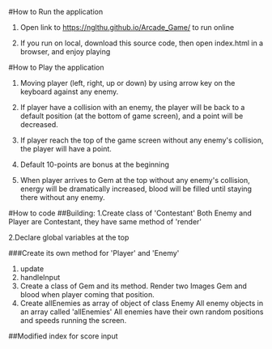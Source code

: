 #How to Run the application

1. Open link to https://nglthu.github.io/Arcade_Game/ to run online

2. If you run on local, download this source code, then open index.html in a browser, and enjoy playing

#How to Play the application

1. Moving player (left, right, up or down) by using arrow key on the keyboard against any enemy.

2. If player have a collision with an enemy, the player will be back to a default position (at the bottom of game screen), and a point will be decreased.

3. If player reach the top of the game screen without any enemy's collision, the player will have a point. 

4. Default 10-points are bonus at the beginning

5. When player arrives to Gem at the top without any enemy's collision, energy will be dramatically increased, blood will be filled until staying there without any enemy.


#How to code
##Building: 
1.Create class of 'Contestant'
Both Enemy and Player are Contestant, they have same method of 'render'

2.Declare global variables at the top

###Create its own method for 'Player' and 'Enemy'

1. update
2. handleInput
3. Create a class of Gem and its method. 
Render two Images Gem and blood when player coming that position.  
4. Create allEnemies as array of object of class Enemy
All enemy objects in an array called 'allEnemies'
All enemies have their own random positions and speeds running the screen. 

##Modified index for score input



